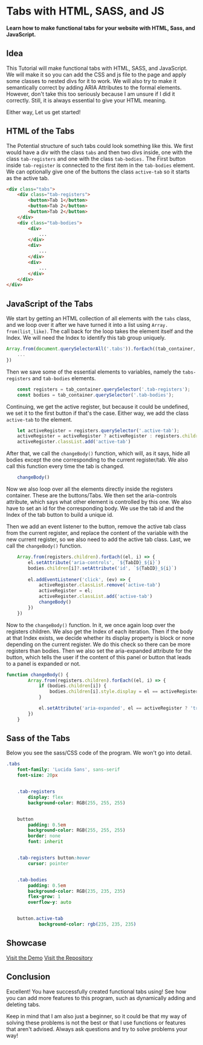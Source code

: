 # Tabs with HTML, SASS, and JS
**Learn how to make functional tabs for your website with HTML, Sass, and JavaScript.**


## Idea

This Tutorial will make functional tabs with HTML, SASS, and JavaScript. We will make it so you can add the CSS and js file to the page and apply some classes to nested divs for it to work. We will also try to make it semantically correct by adding ARIA Attributes to the formal elements. However, don't take this too seriously because I am unsure if I did it correctly. Still, it is always essential to give your HTML meaning.

Either way, Let us get started!

## HTML of the Tabs

The Potential structure of such tabs could look something like this. We first would have a div with the class `tabs` and then two divs inside, one with the class `tab-registers` and one with the class `tab-bodies.` The First button inside `tab-register` is connected to the first item in the `tab-bodies` element. We can optionally give one of the buttons the class `active-tab` so it starts as the active tab.

```HTML
<div class="tabs">
    <div class="tab-registers">
        <button>Tab 1</button>
        <button>Tab 2</button>
        <button>Tab 2</button>
    </div>
    <div class="tab-bodies">
        <div>
			...
        </div>
        <div>
			...
        </div>
        <div>
            ...
        </div>
    </div>
</div>
```

## JavaScript of the Tabs

We start by getting an HTML collection of all elements with the `tabs` class, and we loop over it after we have turned it into a list using `Array. from(list_like)`. The call back for the loop takes the element itself and the Index. We will need the Index to identify this tab group uniquely.

```js
Array.from(document.querySelectorAll('.tabs')).forEach((tab_container, TabID) => {
    ...
})
```

Then we save some of the essential elements to variables, namely the `tabs-registers` and `tab-bodies` elements.

```js
    const registers = tab_container.querySelector('.tab-registers');
    const bodies = tab_container.querySelector('.tab-bodies');

```

Continuing, we get the active register, but because it could be undefined, we set it to the first button if that's the case. Either way, we add the class `active-tab` to the element.

```js
    let activeRegister = registers.querySelector('.active-tab');
    activeRegister = activeRegister ? activeRegister : registers.children[0]
    activeRegister.classList.add('active-tab')
```

After that, we call the `changeBody()` function, which will, as it says, hide all bodies except the one corresponding to the current register/tab. We also call this function every time the tab is changed.

```js
	changeBody()
```

Now we also loop over all the elements directly inside the registers container. These are the buttons/Tabs. We then set the aria-controls attribute, which says what other element is controlled by this one. We also have to set an id for the corresponding body. We use the tab id and the Index of the tab button to build a unique id.

Then we add an event listener to the button, remove the active tab class from the current register, and replace the content of the variable with the new current register, so we also need to add the active tab class. Last, we call the `changeBody()` function.

```js
    Array.from(registers.children).forEach((el, i) => {
        el.setAttribute('aria-controls', `${TabID}_${i}`)
        bodies.children[i]?.setAttribute('id', `${TabID}_${i}`)
        
        el.addEventListener('click', (ev) => {
            activeRegister.classList.remove('active-tab')
            activeRegister = el;
            activeRegister.classList.add('active-tab')
            changeBody()
        })
    })
```

Now to the `changeBody()` function. In it, we once again loop over the registers children. We also get the Index of each iteration. Then if the body at that Index exists, we decide whether its display property is block or none depending on the current register. We do this check so there can be more registers than bodies. Then we also set the aria-expanded attribute for the button, which tells the user if the content of this panel or button that leads to a panel is expanded or not.

```js
function changeBody() {
        Array.from(registers.children).forEach((el, i) => {
            if (bodies.children[i]) {
                bodies.children[i].style.display = el == activeRegister ? 'block' : 'none'
            }

            el.setAttribute('aria-expanded', el == activeRegister ? 'true' : 'false')
        })
    }
```

## Sass of the Tabs

Below you see the sass/CSS code of the program. We won't go into detail.

```sass
.tabs 
    font-family: 'Lucida Sans', sans-serif
    font-size: 20px


    .tab-registers 
        display: flex
        background-color: RGB(255, 255, 255)


    button 
        padding: 0.5em
        background-color: RGB(255, 255, 255)
        border: none
        font: inherit


    .tab-registers button:hover 
        cursor: pointer


    .tab-bodies 
        padding: 0.5em
        background-color: RGB(235, 235, 235)
        flex-grow: 1
        overflow-y: auto


    button.active-tab 
            background-color: rgb(235, 235, 235)

```

## Showcase

[Visit the Demo](https://articles.maximmaeder.com/a/Tabs/)
[Visit the Repository](https://github.com/Maximinodotpy/articles/tree/main/article%2015%20-%20Tabs%20with%20HTML,%20SASS%20and%20JS)

## Conclusion

Excellent! You have successfully created functional tabs using! See how you can add more features to this program, such as dynamically adding and deleting tabs.

Keep in mind that I am also just a beginner, so it could be that my way of solving these problems is not the best or that I use functions or features that aren't advised. Always ask questions and try to solve problems your way!